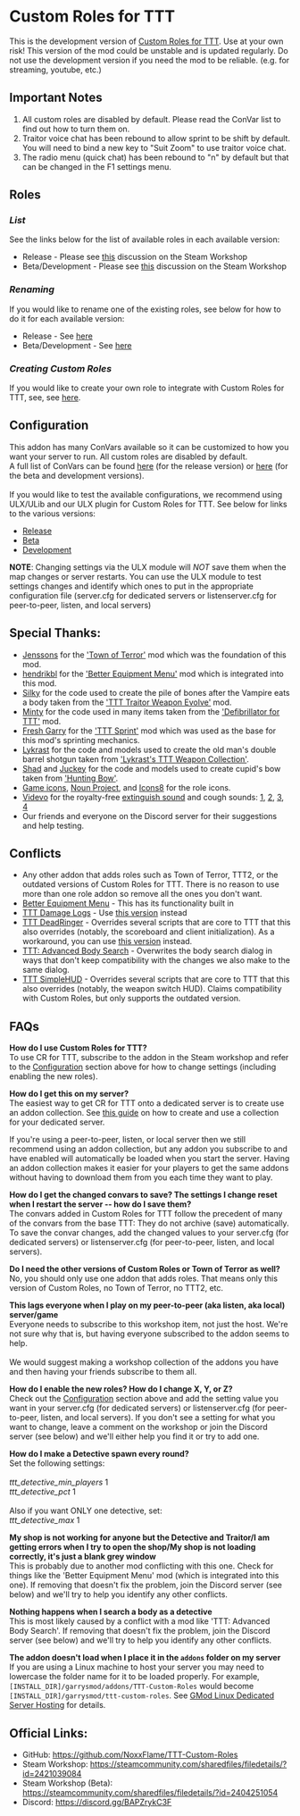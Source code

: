 # Custom Roles for TTT

This is the development version of [Custom Roles for TTT](https://steamcommunity.com/sharedfiles/filedetails/?id=2421039084). Use at your own risk! This version of the mod could be unstable and is updated regularly. Do not use the development version if you need the mod to be reliable. (e.g. for streaming, youtube, etc.)

## Important Notes

1. All custom roles are disabled by default. Please read the ConVar list to find out how to turn them on.
2. Traitor voice chat has been rebound to allow sprint to be shift by default. You will need to bind a new key to "Suit Zoom" to use traitor voice chat.
3. The radio menu (quick chat) has been rebound to "n" by default but that can be changed in the F1 settings menu.

## Roles
### *List*
See the links below for the list of available roles in each available version:
- Release - Please see [this](https://steamcommunity.com/workshop/filedetails/discussion/2421039084/3108019427651795196/) discussion on the Steam Workshop
- Beta/Development - Please see [this](https://steamcommunity.com/workshop/filedetails/discussion/2404251054/3110277460812045123/) discussion on the Steam Workshop
### *Renaming*
If you would like to rename one of the existing roles, see below for how to do it for each available version:
- Release - See [here](https://github.com/NoxxFlame/TTT-Custom-Roles/blob/release/CONVARS.md#Renaming-Roles)
- Beta/Development - See [here](https://github.com/NoxxFlame/TTT-Custom-Roles/blob/beta/CONVARS.md#Renaming-Roles)
### *Creating Custom Roles*
If you would like to create your own role to integrate with Custom Roles for TTT, see, see [here](CREATE_YOUR_OWN_ROLE.md).

## Configuration
This addon has many ConVars available so it can be customized to how you want your server to run. All custom roles are disabled by default.\
A full list of ConVars can be found [here](https://github.com/NoxxFlame/TTT-Custom-Roles/blob/release/CONVARS.md) (for the release version) or [here](https://github.com/NoxxFlame/TTT-Custom-Roles/blob/beta/CONVARS.md) (for the beta and development versions).\
\
If you would like to test the available configurations, we recommend using ULX/ULib and our ULX plugin for Custom Roles for TTT. See below for links to the various versions:
- [Release](https://steamcommunity.com/sharedfiles/filedetails/?id=2421043753)
- [Beta](https://steamcommunity.com/sharedfiles/filedetails/?id=2414297330)
- [Development](https://github.com/NoxxFlame/TTT-Custom-Roles-ULX)

**NOTE**: Changing settings via the ULX module will *NOT* save them when the map changes or server restarts. You can use the ULX module to test settings changes and identify which ones to put in the appropriate configuration file (server.cfg for dedicated servers or listenserver.cfg for peer-to-peer, listen, and local servers)

## Special Thanks:
- [Jenssons](https://steamcommunity.com/profiles/76561198044525091) for the ['Town of Terror'](https://steamcommunity.com/sharedfiles/filedetails/?id=1092556189) mod which was the foundation of this mod.
- [hendrikbl](https://steamcommunity.com/id/gamerhenne) for the ['Better Equipment Menu'](https://steamcommunity.com/sharedfiles/filedetails/?id=878772496) mod which is integrated into this mod.
- [Silky](https://steamcommunity.com/profiles/76561198094798859) for the code used to create the pile of bones after the Vampire eats a body taken from the ['TTT Traitor Weapon Evolve'](https://steamcommunity.com/sharedfiles/filedetails/?id=1240572856) mod.
- [Minty](https://steamcommunity.com/id/_Minty_) for the code used in many items taken from the ['Defibrillator for TTT'](https://steamcommunity.com/sharedfiles/filedetails/?id=801433502) mod.
- [Fresh Garry](https://steamcommunity.com/id/Fresh_Garry) for the ['TTT Sprint'](https://steamcommunity.com/sharedfiles/filedetails/?id=933056549) mod which was used as the base for this mod's sprinting mechanics.
- [Lykrast](https://steamcommunity.com/id/Lykrast) for the code and models used to create the old man's double barrel shotgun taken from ['Lykrast's TTT Weapon Collection'](https://steamcommunity.com/sharedfiles/filedetails/?id=337994500).
- [Shad](https://steamcommunity.com/id/Shad686) and [Juckey](https://steamcommunity.com/id/mzku) for the code and models used to create cupid's bow taken from ['Hunting Bow'](https://steamcommunity.com/sharedfiles/filedetails/?id=1323286207).
- [Game icons](https://game-icons.net), [Noun Project](https://thenounproject.com), and [Icons8](https://icons8.com) for the role icons.
- [Videvo](https://www.videvo.net/profile/videvo/) for the royalty-free [extinguish sound](https://www.videvo.net/sound-effect/short-light-fire-exti-pe363704/255924/) and cough sounds: [1](https://www.videvo.net/sound-effect/human-cough-33/427996/), [2](https://www.videvo.net/sound-effect/human-cough-36/427999/), [3](https://www.videvo.net/sound-effect/human-cough-39/428002/), [4](https://www.videvo.net/sound-effect/human-cough-63/428026/)
- Our friends and everyone on the Discord server for their suggestions and help testing.

## Conflicts
- Any other addon that adds roles such as Town of Terror, TTT2, or the outdated versions of Custom Roles for TTT. There is no reason to use more than one role addon so remove all the ones you don't want.
- [Better Equipment Menu](https://steamcommunity.com/sharedfiles/filedetails/?id=878772496) - This has its functionality built in
- [TTT Damage Logs](https://github.com/Tommy228/tttdamagelogs) - Use [this version](https://steamcommunity.com/sharedfiles/filedetails/?id=2306802961) instead
- [TTT DeadRinger](https://steamcommunity.com/sharedfiles/filedetails/?id=254779132) - Overrides several scripts that are core to TTT that this also overrides (notably, the scoreboard and client initialization). As a workaround, you can use [this version](https://steamcommunity.com/sharedfiles/filedetails/?id=810154456) instead.
- [TTT: Advanced Body Search](https://steamcommunity.com/sharedfiles/filedetails/?id=367945571) - Overwrites the body search dialog in ways that don't keep compatibility with the changes we also make to the same dialog.
- [TTT SimpleHUD](https://steamcommunity.com/sharedfiles/filedetails/?id=2209392671) - Overrides several scripts that are core to TTT that this also overrides (notably, the weapon switch HUD). Claims compatibility with Custom Roles, but only supports the outdated version.

## FAQs
**How do I use Custom Roles for TTT?**\
To use CR for TTT, subscribe to the addon in the Steam workshop and refer to the [Configuration](#Configuration) section above for how to change settings (including enabling the new roles).

**How do I get this on my server?**\
The easiest way to get CR for TTT onto a dedicated server is to create use an addon collection. See [this guide](https://wiki.facepunch.com/gmod/Workshop_for_Dedicated_Servers) on how to create and use a collection for your dedicated server.

If you're using a peer-to-peer, listen, or local server then we still recommend using an addon collection, but any addon you subscribe to and have enabled will automatically be loaded when you start the server. Having an addon collection makes it easier for your players to get the same addons without having to download them from you each time they want to play.

**How do I get the changed convars to save? The settings I change reset when I restart the server -- how do I save them?**\
The convars added in Custom Roles for TTT follow the precedent of many of the convars from the base TTT: They do not archive (save) automatically.
To save the convar changes, add the changed values to your server.cfg (for dedicated servers) or listenserver.cfg (for peer-to-peer, listen, and local servers).

**Do I need the other versions of Custom Roles or Town of Terror as well?**\
No, you should only use one addon that adds roles. That means only this version of Custom Roles, no Town of Terror, no TTT2, etc.

**This lags everyone when I play on my peer-to-peer (aka listen, aka local) server/game**\
Everyone needs to subscribe to this workshop item, not just the host. We're not sure why that is, but having everyone subscribed to the addon seems to help.\
\
We would suggest making a workshop collection of the addons you have and then having your friends subscribe to them all.

**How do I enable the new roles? How do I change X, Y, or Z?**\
Check out the [Configuration](#Configuration) section above and add the setting value you want in your server.cfg (for dedicated servers) or listenserver.cfg (for peer-to-peer, listen, and local servers). If you don't see a setting for what you want to change, leave a comment on the workshop or join the Discord server (see below) and we'll either help you find it or try to add one.

**How do I make a Detective spawn every round?**\
Set the following settings:\
\
_ttt_detective_min_players_ 1\
_ttt_detective_pct_ 1\
\
Also if you want ONLY one detective, set:\
_ttt_detective_max_ 1

**My shop is not working for anyone but the Detective and Traitor/I am getting errors when I try to open the shop/My shop is not loading correctly, it's just a blank grey window**\
This is probably due to another mod conflicting with this one. Check for things like the 'Better Equipment Menu' mod (which is integrated into this one). If removing that doesn't fix the problem, join the Discord server (see below) and we'll try to help you identify any other conflicts.

**Nothing happens when I search a body as a detective**\
This is most likely caused by a conflict with a mod like 'TTT: Advanced Body Search'. If removing that doesn't fix the problem, join the Discord server (see below) and we'll try to help you identify any other conflicts.

**The addon doesn't load when I place it in the `addons` folder on my server**\
If you are using a Linux machine to host your server you may need to lowercase the folder name for it to be loaded properly. For example, `[INSTALL_DIR]/garrysmod/addons/TTT-Custom-Roles` would become `[INSTALL_DIR]/garrysmod/ttt-custom-roles`. See [GMod Linux Dedicated Server Hosting](https://wiki.facepunch.com/gmod/Linux_Dedicated_Server_Hosting#addonsnotworking) for details.

## Official Links:
- GitHub: https://github.com/NoxxFlame/TTT-Custom-Roles
- Steam Workshop: https://steamcommunity.com/sharedfiles/filedetails/?id=2421039084
- Steam Workshop (Beta): https://steamcommunity.com/sharedfiles/filedetails/?id=2404251054
- Discord: https://discord.gg/BAPZrykC3F
